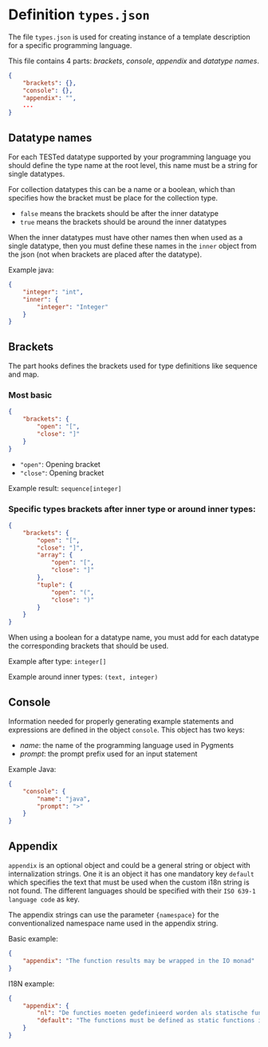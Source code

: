 # Definition `types.json`

The file `types.json` is used for creating instance of a template description for a specific programming language.

This file contains 4 parts: _brackets_, _console_, _appendix_ and _datatype names_.

```json
{
    "brackets": {},
    "console": {},
    "appendix": "",
    ...
}
```

## Datatype names

For each TESTed datatype supported by your programming language you should define the type name at the root level, this
name must be a string for single datatypes.

For collection datatypes this can be a name or a boolean, which than specifies how the bracket must be place for the
collection type.

- `false` means the brackets should be after the inner datatype
- `true` means the brackets should be around the inner datatypes

When the inner datatypes must have other names then when used as a single datatype, then you must define these names in
the `inner` object from the json
(not when brackets are placed after the datatype).

Example java:

```json
{
    "integer": "int",
    "inner": {
        "integer": "Integer"
    }
}
```

## Brackets

The part hooks defines the brackets used for type definitions like sequence and map.

### Most basic

```json
{
    "brackets": {
        "open": "[",
        "close": "]"
    }
}
```

- `"open"`: Opening bracket
- `"close"`: Opening bracket

Example result:
`sequence[integer]`

### Specific types brackets after inner type or around inner types:

```json
{
    "brackets": {
        "open": "[",
        "close": "]",
        "array": {
            "open": "[",
            "close": "]"
        },
        "tuple": {
            "open": "(",
            "close": ")"
        }
    }
}
```

When using a boolean for a datatype name, you must add for each datatype the corresponding brackets that should be used.

Example after type:
`integer[]`

Example around inner types:
`(text, integer)`

## Console

Information needed for properly generating example statements and expressions are defined in the object `console`. This
object has two keys:

- _name_: the name of the programming language used in Pygments
- _prompt_: the prompt prefix used for an input statement

Example Java:

```json
{
    "console": {
        "name": "java",
        "prompt": ">"
    }
}
```

## Appendix

`appendix` is an optional object and could be a general string or object with internalization strings. One it is an
object it has one mandatory key `default` which specifies the text that must be used when the custom i18n string is not
found. The different languages should be specified with their `ISO 639-1 language code` as key.

The appendix strings can use the parameter `{namespace}` for the conventionalized namespace name used in the appendix
string.

Basic example:

```json
{
    "appendix": "The function results may be wrapped in the IO monad"
}
```

I18N example:

```json
{
    "appendix": {
        "nl": "De functies moeten gedefinieerd worden als statische functies in de klasse {namespace}.",
        "default": "The functions must be defined as static functions in the class {namespace}."
    }
}
```
